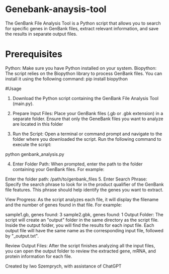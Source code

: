 # Genebank-anaysis-tool
The GenBank File Analysis Tool is a Python script that allows you to search for specific genes in GenBank files, extract relevant information, and save the results in separate output files.

# Prerequisites
Python: Make sure you have Python installed on your system.
Biopython: The script relies on the Biopython library to process GenBank files. You can install it using the following command:
pip install biopython

#Usage
1. Download the Python script containing the GenBank File Analysis Tool (main.py).

2. Prepare Input Files: Place your GenBank files (.gb or .gbk extension) in a separate folder. Ensure that only the GeneBank files you want to analyze are located in this folder

3. Run the Script: Open a terminal or command prompt and navigate to the folder where you downloaded the script. Run the following command to execute the script:

python genbank_analysis.py

4. Enter Folder Path: When prompted, enter the path to the folder containing your GenBank files. For example:

Enter the folder path: /path/to/genbank_files
5. Enter Search Phrase: Specify the search phrase to look for in the product qualifier of the GenBank file features. This phrase should help identify the genes you want to extract. 

View Progress: As the script analyzes each file, it will display the filename and the number of genes found in that file. For example:

sample1.gb, genes found: 3
sample2.gbk, genes found: 1
Output Folder: The script will create an "output" folder in the same directory as the script file. Inside the output folder, you will find the results for each input file. Each output file will have the same name as the corresponding input file, followed by "_output.txt".

Review Output Files: After the script finishes analyzing all the input files, you can open the output folder to review the extracted gene, mRNA, and protein information for each file.

Created by Iwo Szemprych, with assistance of ChatGPT
